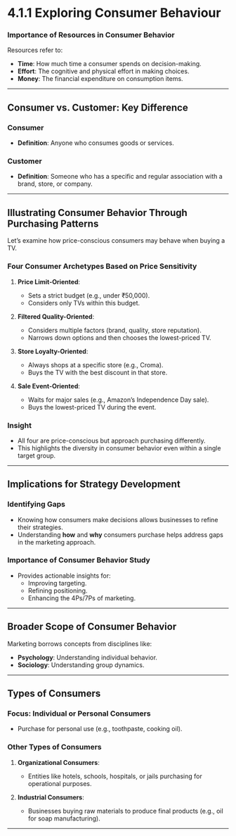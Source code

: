 # 4.1.1 Exploring Consumer Behaviour

### Importance of Resources in Consumer Behavior
Resources refer to:
- **Time**: How much time a consumer spends on decision-making.
- **Effort**: The cognitive and physical effort in making choices.
- **Money**: The financial expenditure on consumption items.

---

## Consumer vs. Customer: Key Difference
### **Consumer**
- **Definition**: Anyone who consumes goods or services.
  
### **Customer**
- **Definition**: Someone who has a specific and regular association with a brand, store, or company.

---

## Illustrating Consumer Behavior Through Purchasing Patterns

Let’s examine how price-conscious consumers may behave when buying a TV.

### Four Consumer Archetypes Based on Price Sensitivity
1. **Price Limit-Oriented**:
   - Sets a strict budget (e.g., under ₹50,000).
   - Considers only TVs within this budget.

2. **Filtered Quality-Oriented**:
   - Considers multiple factors (brand, quality, store reputation).
   - Narrows down options and then chooses the lowest-priced TV.

3. **Store Loyalty-Oriented**:
   - Always shops at a specific store (e.g., Croma).
   - Buys the TV with the best discount in that store.

4. **Sale Event-Oriented**:
   - Waits for major sales (e.g., Amazon’s Independence Day sale).
   - Buys the lowest-priced TV during the event.

### Insight
- All four are price-conscious but approach purchasing differently.
- This highlights the diversity in consumer behavior even within a single target group.

---

## Implications for Strategy Development
### Identifying Gaps
- Knowing how consumers make decisions allows businesses to refine their strategies.
- Understanding **how** and **why** consumers purchase helps address gaps in the marketing approach.

### Importance of Consumer Behavior Study
- Provides actionable insights for:
  - Improving targeting.
  - Refining positioning.
  - Enhancing the 4Ps/7Ps of marketing.

---

## Broader Scope of Consumer Behavior
Marketing borrows concepts from disciplines like:
- **Psychology**: Understanding individual behavior.
- **Sociology**: Understanding group dynamics.

---

## Types of Consumers
### Focus: **Individual or Personal Consumers**
- Purchase for personal use (e.g., toothpaste, cooking oil).
  
### Other Types of Consumers
1. **Organizational Consumers**:
   - Entities like hotels, schools, hospitals, or jails purchasing for operational purposes.
   
2. **Industrial Consumers**:
   - Businesses buying raw materials to produce final products (e.g., oil for soap manufacturing).

--- 

